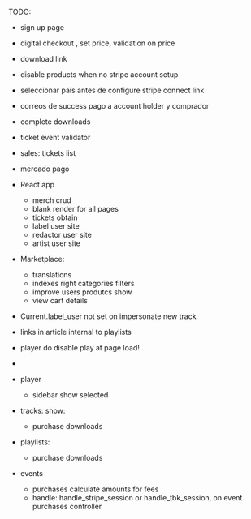 TODO:

  + sign up page
  + digital checkout , set price, validation on price
  + download link
  + disable products when no stripe account setup
  + seleccionar pais antes de configure stripe connect link
  + correos de success pago a account holder y comprador
  + complete downloads
  + ticket event validator
  + sales: tickets list

  + mercado pago
  
  + React app
    + merch crud
    + blank render for all pages
    + tickets obtain
    + label user site
    + redactor user site
    + artist user site

  + Marketplace: 
    + translations
    + indexes right categories filters
    + improve users produtcs show
    + view cart details

  + Current.label_user not set on impersonate new track
  
  + links in article internal to playlists
  + player do disable play at page load!
  + 
  + player
    + sidebar show selected

  + tracks: 
    show:
    + purchase downloads

  + playlists:
    + purchase downloads

  + events
    + purchases calculate amounts for fees
    + handle: handle_stripe_session or handle_tbk_session, on event purchases controller